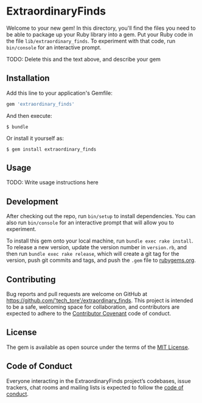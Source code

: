 # ExtraordinaryFinds

Welcome to your new gem! In this directory, you'll find the files you need to be able to package up your Ruby library into a gem. Put your Ruby code in the file `lib/extraordinary_finds`. To experiment with that code, run `bin/console` for an interactive prompt.

TODO: Delete this and the text above, and describe your gem

## Installation

Add this line to your application's Gemfile:

```ruby
gem 'extraordinary_finds'
```

And then execute:

    $ bundle

Or install it yourself as:

    $ gem install extraordinary_finds

## Usage

TODO: Write usage instructions here

## Development

After checking out the repo, run `bin/setup` to install dependencies. You can also run `bin/console` for an interactive prompt that will allow you to experiment.

To install this gem onto your local machine, run `bundle exec rake install`. To release a new version, update the version number in `version.rb`, and then run `bundle exec rake release`, which will create a git tag for the version, push git commits and tags, and push the `.gem` file to [rubygems.org](https://rubygems.org).

## Contributing

Bug reports and pull requests are welcome on GitHub at https://github.com/'tech_tore'/extraordinary_finds. This project is intended to be a safe, welcoming space for collaboration, and contributors are expected to adhere to the [Contributor Covenant](http://contributor-covenant.org) code of conduct.

## License

The gem is available as open source under the terms of the [MIT License](https://opensource.org/licenses/MIT).

## Code of Conduct

Everyone interacting in the ExtraordinaryFinds project’s codebases, issue trackers, chat rooms and mailing lists is expected to follow the [code of conduct](https://github.com/'tech_tore'/extraordinary_finds/blob/master/CODE_OF_CONDUCT.md).
